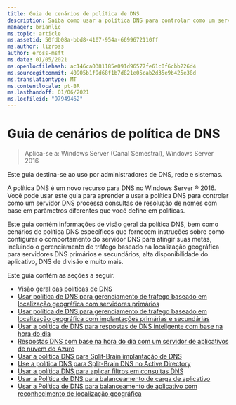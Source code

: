 ```yaml
---
title: Guia de cenários de política de DNS
description: Saiba como usar a política DNS para controlar como um servidor DNS processa consultas de resolução de nomes com base em parâmetros diferentes que você define em políticas.
manager: brianlic
ms.topic: article
ms.assetid: 50fdb08a-bbd8-4107-954a-6699672110ff
ms.author: lizross
author: eross-msft
ms.date: 01/05/2021
ms.openlocfilehash: ac146ca0381185e091d96577fe61c0f6cbb226d4
ms.sourcegitcommit: 40905b1f9d68f1b7d821e05cab2d35e9b425e38d
ms.translationtype: MT
ms.contentlocale: pt-BR
ms.lasthandoff: 01/06/2021
ms.locfileid: "97949462"
---
```

# <a name="dns-policy-scenario-guide"></a>Guia de cenários de política de DNS

>Aplica-se a: Windows Server (Canal Semestral), Windows Server 2016

Este guia destina-se ao uso por administradores de DNS, rede e sistemas.

A política DNS é um novo recurso para DNS no Windows Server &reg; 2016. Você pode usar este guia para aprender a usar a política DNS para controlar como um servidor DNS processa consultas de resolução de nomes com base em parâmetros diferentes que você define em políticas.

Este guia contém informações de visão geral da política DNS, bem como cenários de política DNS específicos que fornecem instruções sobre como configurar o comportamento do servidor DNS para atingir suas metas, incluindo o gerenciamento de tráfego baseado na localização geográfica para servidores DNS primários e secundários, alta disponibilidade do aplicativo, DNS de divisão e muito mais.

Este guia contém as seções a seguir.

- [Visão geral das políticas de DNS](DNS-Policies-Overview.md)
- [Usar política de DNS para gerenciamento de tráfego baseado em localização geográfica com servidores primários](primary-geo-location.md)
- [Usar política de DNS para gerenciamento de tráfego baseado em localização geográfica com implantações primárias e secundárias](primary-secondary-geo-location.md)
- [Usar a política de DNS para respostas de DNS inteligente com base na hora do dia](dns-tod-intelligent.md)
- [Respostas DNS com base na hora do dia com um servidor de aplicativos de nuvem do Azure](dns-tod-azure-cloud-app-server.md)
- [Usar a política DNS para Split-Brain implantação de DNS](split-brain-DNS-deployment.md)
- [Use a política DNS para Split-Brain DNS no Active Directory](dns-sb-with-ad.md)
- [Usar a política DNS para aplicar filtros em consultas DNS](apply-filters-on-dns-queries.md)
- [Usar a Política de DNS para balanceamento de carga de aplicativo](app-lb.md)
- [Usar a Política de DNS para balanceamento de aplicativo com reconhecimento de localização geográfica](app-lb-geo.md)

